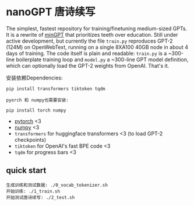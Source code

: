 
# nanoGPT 唐诗续写

The simplest, fastest repository for training/finetuning medium-sized GPTs. It is a rewrite of [minGPT](https://github.com/karpathy/minGPT) that prioritizes teeth over education. Still under active development, but currently the file `train.py` reproduces GPT-2 (124M) on OpenWebText, running on a single 8XA100 40GB node in about 4 days of training. The code itself is plain and readable: `train.py` is a ~300-line boilerplate training loop and `model.py` a ~300-line GPT model definition, which can optionally load the GPT-2 weights from OpenAI. That's it.


安装依赖Dependencies:
```
pip install transformers tiktoken tqdm

pyorch 和 numpy也需要安装:

pip install torch numpy
```

- [pytorch](https://pytorch.org) <3
- [numpy](https://numpy.org/install/) <3
-  `transformers` for huggingface transformers <3 (to load GPT-2 checkpoints)
-  `tiktoken` for OpenAI's fast BPE code <3
-  `tqdm` for progress bars <3

## quick start

```
生成训练和测试数据: ./0_vocab_tokenizer.sh
开始训练: ./1_train.sh
开始测试唐诗续写: ./2_test.sh

```
